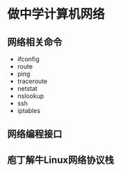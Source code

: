 # 做中学计算机网络

## 网络相关命令

* ifconfig
* route
* ping
* traceroute
* netstat
* nslookup
* ssh
* iptables

## 网络编程接口

## 庖丁解牛Linux网络协议栈
